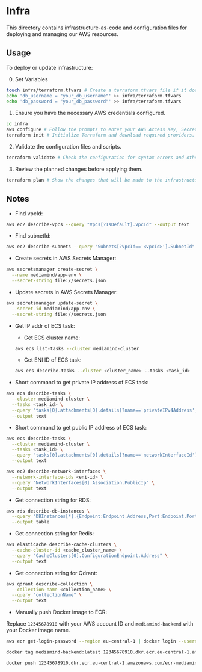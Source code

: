 # Infra

This directory contains infrastructure-as-code and configuration files for deploying and managing our AWS resources.

## Usage

To deploy or update infrastructure:

0. Set Variables

```sh
touch infra/terraform.tfvars # Create a terraform.tfvars file if it doesn't exist.
echo 'db_username = "your_db_username"' >> infra/terraform.tfvars
echo 'db_password = "your_db_password"' >> infra/terraform.tfvars
```

1. Ensure you have the necessary AWS credentials configured.

```sh
cd infra
aws configure # Follow the prompts to enter your AWS Access Key, Secret Key, region, and output format.
terraform init # Initialize Terraform and download required providers.
```

2. Validate the configuration files and scripts.

```sh
terraform validate # Check the configuration for syntax errors and other issues.
```

3. Review the planned changes before applying them.

```sh
terraform plan # Show the changes that will be made to the infrastructure.
```

## Notes

- Find vpcId:

```sh
aws ec2 describe-vpcs --query "Vpcs[?IsDefault].VpcId" --output text
```

- Find subnetId:

```sh
aws ec2 describe-subnets --query "Subnets[?VpcId=='<vpcId>'].SubnetId" --output text
```

- Create secrets in AWS Secrets Manager:

```sh
aws secretsmanager create-secret \
  --name mediamind/app-env \
  --secret-string file://secrets.json
```

- Update secrets in AWS Secrets Manager:

```sh
aws secretsmanager update-secret \
  --secret-id mediamind/app-env \
  --secret-string file://secrets.json
```

- Get IP addr of ECS task:

  - Get ECS cluster name:

  ```sh
  aws ecs list-tasks --cluster mediamind-cluster
  ```

  - Get ENI ID of ECS task:

  ```sh
  aws ecs describe-tasks --cluster <cluster_name> --tasks <task_id>
  ```

- Short command to get private IP address of ECS task:

```sh
aws ecs describe-tasks \
  --cluster mediamind-cluster \
  --tasks <task_id> \
  --query "tasks[0].attachments[0].details[?name=='privateIPv4Address'].value" \
  --output text
```

- Short command to get public IP address of ECS task:

```sh
aws ecs describe-tasks \
  --cluster mediamind-cluster \
  --tasks <task_id> \
  --query "tasks[0].attachments[0].details[?name=='networkInterfaceId'].value" \
  --output text
```
```sh
aws ec2 describe-network-interfaces \
  --network-interface-ids <eni-id> \
  --query "NetworkInterfaces[0].Association.PublicIp" \
  --output text
```

- Get connection string for RDS:

```sh
aws rds describe-db-instances \
  --query "DBInstances[*].{Endpoint:Endpoint.Address,Port:Endpoint.Port,DBInstanceIdentifier:DBInstanceIdentifier}" \
  --output table
```

- Get connection string for Redis:

```sh
aws elasticache describe-cache-clusters \
  --cache-cluster-id <cache_cluster_name> \
  --query "CacheClusters[0].ConfigurationEndpoint.Address" \
  --output text
```

- Get connection string for Qdrant:

```sh
aws qdrant describe-collection \
  --collection-name <collection_name> \
  --query "collectionName" \
  --output text
```

- Manually push Docker image to ECR:

Replace `12345678910` with your AWS account ID and `mediamind-backend` with your Docker image name.

```sh
aws ecr get-login-password --region eu-central-1 | docker login --username AWS --password-stdin 12345678910.dkr.ecr.eu-central-1.amazonaws.com

docker tag mediamind-backend:latest 12345678910.dkr.ecr.eu-central-1.amazonaws.com/ecr-mediamind:latest

docker push 12345678910.dkr.ecr.eu-central-1.amazonaws.com/ecr-mediamind:latest
```

